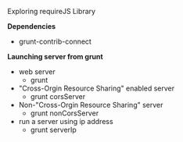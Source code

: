 Exploring requireJS Library


**Dependencies**
* grunt-contrib-connect

**Launching server from grunt**
* web server
  * grunt
* "Cross-Orgin Resource Sharing" enabled server
  * grunt corsServer
* Non-"Cross-Orgin Resource Sharing" server
  * grunt nonCorsServer
* run a server using ip address
  * grunt serverIp